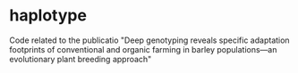 # haplotype
Code related to the publicatio "Deep genotyping reveals specific adaptation footprints of conventional and organic farming in barley populations—an evolutionary plant breeding approach"
